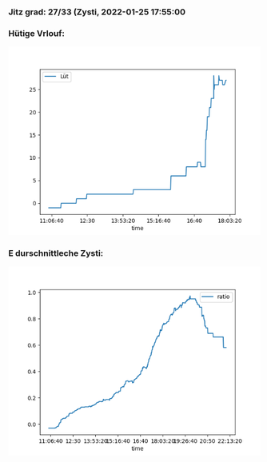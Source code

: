 ### Jitz grad: 27/33 (Zysti, 2022-01-25 17:55:00

### Hütige Vrlouf:
![Graph](Today.png)

### E durschnittleche Zysti:
![Graph](Zysti.png)